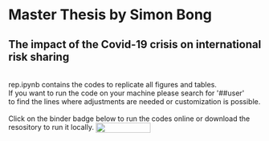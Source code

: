 # Master Thesis by Simon Bong
## The impact of the Covid-19 crisis on international risk sharing
<br>
rep.ipynb contains the codes to replicate all figures and tables.
<br>
If you want to run the code on your machine please search for '##user'
<br>
to find the lines where adjustments are needed or customization is possible.
<br>
<br>
Click on the binder badge below to run the codes online or download the resository to run it locally.
</a>
<a href="https://mybinder.org/v2/gh/Riderman56/Master_Arbeit/19d627cc4e12ee86fbd31720d39e63b3e33c04db"
    target="_parent">
    <img align="center"
       src="https://mybinder.org/badge_logo.svg"
       width="109" height="20">
</a>

